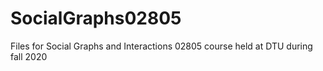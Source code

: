 # SocialGraphs02805
Files for Social Graphs and Interactions 02805 course held at DTU during fall 2020
